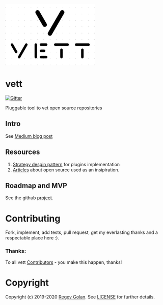 ![](media/cover.png)

# vett
[![Gitter](https://badges.gitter.im/Join%20Chat.svg)](https://gitter.im/open-source-researchers/community)

Pluggable tool to vet open source repositories

## Intro
See [Medium blog post](https://medium.com/@Look4regev/should-i-use-this-open-source-m-sc-cs-thesis-7549403962ce)

## Resources
1. [Strategy desgin pattern](https://github.com/faif/python-patterns/blob/master/patterns/behavioral/strategy.py) for plugins implementation
2. [Articles](https://medium.com/r/?url=https%3A%2F%2Fdrive.google.com%2Fdrive%2Ffolders%2F1FL-S5XQeT1O12fPpLB0o6PnWXWcNVOxE) about open source used as an insipiration.

## Roadmap and MVP
See the github [project](https://github.com/look4regev/vett/projects/1).

# Contributing

Fork, implement, add tests, pull request, get my everlasting thanks and a respectable place here :).

### Thanks:

To all vett [Contributors](https://github.com/look4regev/vett/graphs/contributors) - you make this happen, thanks!

# Copyright

Copyright (c) 2019-2020 [Regev Golan](https://look4regev.com). See [LICENSE](https://github.com/look4regev/vett/blob/master/LICENSE) for further details.
